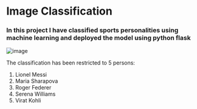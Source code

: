 # Image Classification

### In this project I have classified sports personalities using machine learning and deployed the model using python flask
![image](https://user-images.githubusercontent.com/88052597/174113874-fede87c0-afba-451f-b7cf-2a273183a1dc.png)

The classification has been restricted to 5 persons:
1. Lionel Messi
2. Maria Sharapova
3. Roger Federer
4. Serena Williams
5. Virat Kohli


